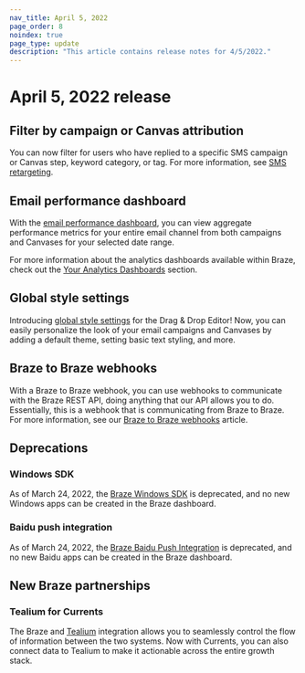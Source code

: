 ```yaml
---
nav_title: April 5, 2022
page_order: 8
noindex: true
page_type: update
description: "This article contains release notes for 4/5/2022."
---
```


# April 5, 2022 release

## Filter by campaign or Canvas attribution
You can now filter for users who have replied to a specific SMS campaign or Canvas step, keyword category, or tag. For more information, see [SMS retargeting][8].

## Email performance dashboard
With the [email performance dashboard][1], you can view aggregate performance metrics for your entire email channel from both campaigns and Canvases for your selected date range.

For more information about the analytics dashboards available within Braze, check out the [Your Analytics Dashboards][2] section.

## Global style settings

Introducing [global style settings][3] for the Drag & Drop Editor! Now, you can easily personalize the look of your email campaigns and Canvases by adding a default theme, setting basic text styling, and more.

## Braze to Braze webhooks
With a Braze to Braze webhook, you can use webhooks to communicate with the Braze REST API, doing anything that our API allows you to do. Essentially, this is a webhook that is communicating from Braze to Braze. For more information, see our [Braze to Braze webhooks][4] article.

## Deprecations

### Windows SDK
As of March 24, 2022, the [Braze Windows SDK][6] is deprecated, and no new Windows apps can be created in the Braze dashboard. 

### Baidu push integration
As of March 24, 2022, the [Braze Baidu Push Integration][7] is deprecated, and no new Baidu apps can be created in the Braze dashboard. 

## New Braze partnerships

### Tealium for Currents

The Braze and [Tealium][5] integration allows you to seamlessly control the flow of information between the two systems. Now with Currents, you can also connect data to Tealium to make it actionable across the entire growth stack.


[1]: {{site.baseurl}}/user_guide/data_and_analytics/your_analytics_dashboards/
[2]: {{site.baseurl}}/user_guide/data_and_analytics/your_analytics_dashboards/understanding_your_app_usage_data/
[3]: {{site.baseurl}}/user_guide/message_building_by_channel/email/drag_and_drop/dnd_email_style_settings/
[4]: {{site.baseurl}}/user_guide/message_building_by_channel/webhooks/braze_to_braze_webhooks/
[5]: {{site.baseurl}}/partners/data_and_infrastructure_agility/customer_data_platform/tealium/tealium_for_currents/
[6]: {{site.baseurl}}/developer_guide/platform_integration_guides/windows_universal/initial_sdk_setup/
[7]: {{site.baseurl}}/developer_guide/platform_integration_guides/android/push_notifications/android/integration/baidu_integration/
[8]: {{site.baseurl}}/user_guide/message_building_by_channel/sms/campaign/retargeting/